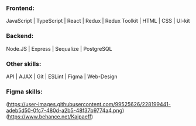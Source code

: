 <!-- ## Hi there! I'm Aslanbek! -->

### Frontend:
JavaScript | TypeScript | React | Redux | Redux Toolkit | HTML | CSS | UI-kit

### Backend:
Node.JS | Express | Sequalize | PostgreSQL

### Other skills:
API | AJAX | Git | ESLint | Figma | Web-Design

<!-- [![codewars](https://www.codewars.com/users/Pofigor/badges/large)](https://www.codewars.com/users/Pofigor)  -->

<!-- ### My pet-projects:
[![step](https://user-images.githubusercontent.com/99525626/188272577-0bc0f1d8-effe-4a02-bd4b-b0d701e138d2.png)](https://pofigor.github.io/step-up-store/)
[![vashaPizza](https://user-images.githubusercontent.com/99525626/227725839-f2a5fb26-6bb5-4975-97d2-b677e9025b14.png)](https://vashapizza.vercel.app/) -->

### Figma skills:
(https://user-images.githubusercontent.com/99525626/228199441-adeb5d50-0fc7-480d-a2b5-48f37b9774a4.png)(https://www.behance.net/Kaipaeff)








